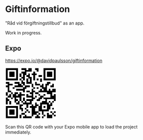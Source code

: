 # Giftinformation
"Råd vid förgiftningstillbud" as an app.

Work in progress.

## Expo

https://expo.io/@davidpaulsson/giftinformation

![QR Code](https://github.com/davidpaulsson/Giftinformation/blob/master/qr.png?raw=true)

Scan this QR code with your Expo mobile app to load the project immediately.
